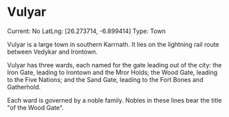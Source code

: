 # Vulyar

Current: No
LatLng: [26.273714, -6.899414]
Type: Town

Vulyar is a large town in southern Karrnath. It lies on the lightning rail route between Vedykar and Irontown.

Vulyar has three wards, each named for the gate leading out of the city: the Iron Gate, leading to Irontown and the Mror Holds; the Wood Gate, leading to the Five Nations; and the Sand Gate, leading to the Fort Bones and Gatherhold.

Each ward is governed by a noble family. Nobles in these lines bear the title "of the Wood Gate".